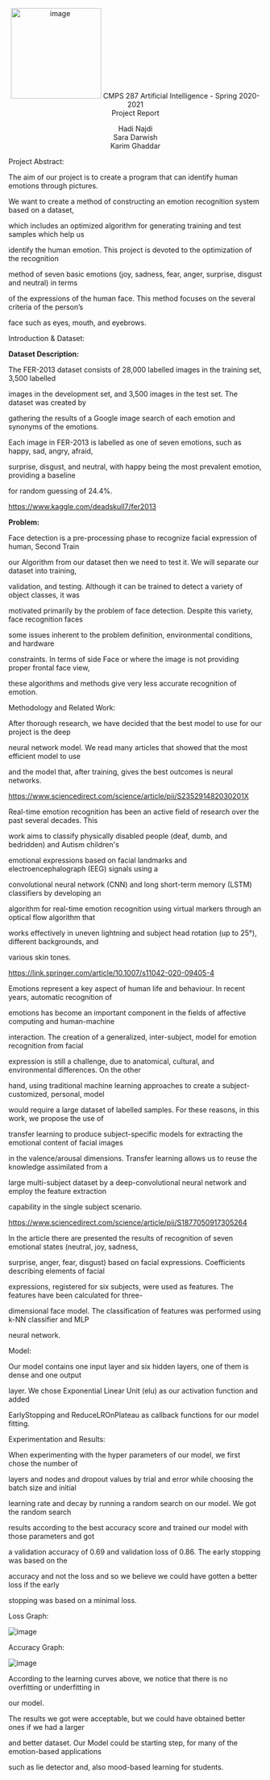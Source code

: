 <a name="br1"></a> 

<p align="center">
 <img width="179" alt="image" src="https://github.com/sdarwish13/FaceEmotionRecognition/assets/66074964/d0bee029-57fe-4ff1-89a9-bc80fb74e3ff">
 CMPS 287 Artificial Intelligence - Spring 2020-2021
 <br>
 Project Report
</p>
 
<p align="center">
  Hadi Najdi 
 <br>
 Sara Darwish
 <br>
 Karim Ghaddar
</p>

Project Abstract:

The aim of our project is to create a program that can identify human emotions through pictures.

We want to create a method of constructing an emotion recognition system based on a dataset,

which includes an optimized algorithm for generating training and test samples which help us

identify the human emotion. This project is devoted to the optimization of the recognition

method of seven basic emotions (joy, sadness, fear, anger, surprise, disgust and neutral) in terms

of the expressions of the human face. This method focuses on the several criteria of the person’s

face such as eyes, mouth, and eyebrows.

Introduction & Dataset:

**Dataset Description:**

The FER-2013 dataset consists of 28,000 labelled images in the training set, 3,500 labelled

images in the development set, and 3,500 images in the test set. The dataset was created by

gathering the results of a Google image search of each emotion and synonyms of the emotions.

Each image in FER-2013 is labelled as one of seven emotions, such as happy, sad, angry, afraid,



<a name="br2"></a> 

surprise, disgust, and neutral, with happy being the most prevalent emotion, providing a baseline

for random guessing of 24.4%.

<https://www.kaggle.com/deadskull7/fer2013>

**Problem:**

Face detection is a pre-processing phase to recognize facial expression of human, Second Train

our Algorithm from our dataset then we need to test it. We will separate our dataset into training,

validation, and testing. Although it can be trained to detect a variety of object classes, it was

motivated primarily by the problem of face detection. Despite this variety, face recognition faces

some issues inherent to the problem definition, environmental conditions, and hardware

constraints. In terms of side Face or where the image is not providing proper frontal face view,

these algorithms and methods give very less accurate recognition of emotion.

Methodology and Related Work:

After thorough research, we have decided that the best model to use for our project is the deep

neural network model. We read many articles that showed that the most efficient model to use

and the model that, after training, gives the best outcomes is neural networks.

<https://www.sciencedirect.com/science/article/pii/S235291482030201X>

Real-time emotion recognition has been an active field of research over the past several decades. This

work aims to classify physically disabled people (deaf, dumb, and bedridden) and Autism children's

emotional expressions based on facial landmarks and electroencephalograph (EEG) signals using a

convolutional neural network (CNN) and long short-term memory (LSTM) classifiers by developing an

algorithm for real-time emotion recognition using virtual markers through an optical flow algorithm that

works effectively in uneven lightning and subject head rotation (up to 25°), different backgrounds, and

various skin tones.



<a name="br3"></a> 

<https://link.springer.com/article/10.1007/s11042-020-09405-4>

Emotions represent a key aspect of human life and behaviour. In recent years, automatic recognition of

emotions has become an important component in the fields of affective computing and human-machine

interaction. The creation of a generalized, inter-subject, model for emotion recognition from facial

expression is still a challenge, due to anatomical, cultural, and environmental differences. On the other

hand, using traditional machine learning approaches to create a subject-customized, personal, model

would require a large dataset of labelled samples. For these reasons, in this work, we propose the use of

transfer learning to produce subject-specific models for extracting the emotional content of facial images

in the valence/arousal dimensions. Transfer learning allows us to reuse the knowledge assimilated from a

large multi-subject dataset by a deep-convolutional neural network and employ the feature extraction

capability in the single subject scenario.

<https://www.sciencedirect.com/science/article/pii/S1877050917305264>

In the article there are presented the results of recognition of seven emotional states (neutral, joy, sadness,

surprise, anger, fear, disgust) based on facial expressions. Coefficients describing elements of facial

expressions, registered for six subjects, were used as features. The features have been calculated for three-

dimensional face model. The classification of features was performed using k-NN classifier and MLP

neural network.

Model:

Our model contains one input layer and six hidden layers, one of them is dense and one output

layer. We chose Exponential Linear Unit (elu) as our activation function and added

EarlyStopping and ReduceLROnPlateau as callback functions for our model fitting.



<a name="br4"></a> 

Experimentation and Results:

When experimenting with the hyper parameters of our model, we first chose the number of

layers and nodes and dropout values by trial and error while choosing the batch size and initial

learning rate and decay by running a random search on our model. We got the random search

results according to the best accuracy score and trained our model with those parameters and got

a validation accuracy of 0.69 and validation loss of 0.86. The early stopping was based on the

accuracy and not the loss and so we believe we could have gotten a better loss if the early

stopping was based on a minimal loss.

Loss Graph:

![image](https://github.com/sdarwish13/FaceEmotionRecognition/assets/66074964/082c5016-def8-40ad-b00c-a4ecd6fd59f1)


Accuracy Graph:

![image](https://github.com/sdarwish13/FaceEmotionRecognition/assets/66074964/40755ac1-2745-41ed-aae5-a97a172edcdf)


<a name="br5"></a> 

According to the learning curves above, we notice that there is no overfitting or underfitting in

our model.

The results we got were acceptable, but we could have obtained better ones if we had a larger

and better dataset. Our Model could be starting step, for many of the emotion-based applications

such as lie detector and, also mood-based learning for students.
